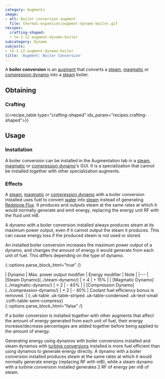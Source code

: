 ```yaml
---
category: Augments
image:
- alt: Boiler conversion augment
  file: thermal-expansion/augment-dynamo-boiler.gif
recipes:
  crafting-shaped:
  - te-1-12-augment-dynamo-boiler
subcategory: Dynamo
subjects:
- te-1-12-augment-dynamo-boiler
title: 'Augment: Boiler Conversion'
---
```


A **boiler conversion** is an [augment](../augments/) that converts a
[steam](../steam-dynamo/), [magmatic](../magmatic-dynamo/) or [compression
dynamo](../compression-dynamo/) into a [steam](../../thermal-foundation/steam/) boiler.


Obtaining
---------

### Crafting
{{<recipe_table type="crafting-shaped" ids_param="recipes.crafting-shaped">}}


Usage
-----

### Installation
A boiler conversion can be installed in the Augmentation tab in a
[steam](../steam-dynamo/), [magmatic](../magmatic-dynamo/) or [compression
dynamo](../compression-dynamo/)'s GUI. It is a specialization that cannot be
installed together with other specialization augments.

### Effects
A [steam](../steam-dynamo/), [magmatic](../magmatic-dynamo/) or
[compression dynamo](../compression-dynamo/) with a boiler conversion
installed uses fuel to convert [water](https://minecraft.gamepedia.com/Water)
into [steam](../../thermal-foundation/steam/) instead of generating [Redstone
Flux](/docs/redstone-flux/). It produces and outputs steam at the same rates at
which it would normally generate and emit energy, replacing the energy unit RF
with the fluid unit mB.

A dynamo with a boiler conversion installed always produces steam at its maximum
power output, even if it cannot output the steam it produces. This can cause
energy loss if the produced steam is not used or stored.

An installed boiler conversion increases the maximum power output of a dynamo,
and changes the amount of energy it would generate from each unit of fuel. This
differs depending on the type of dynamo.

{::options parse_block_html="true" /}
<div class="uk-overflow-container">
| Dynamo | Max. power output modifier | Energy modifier | Note |
|---
| [Steam Dynamo](../steam-dynamo/) | × 4 | + 15% |
| [Magmatic Dynamo](../magmatic-dynamo/) | × 2 | - 40% |
| [Compression Dynamo](../compression-dynamo/) | × 2 | - 40% | Coolant fuel efficiency bonus is removed. |
{:.uk-table .uk-table-striped .uk-table-condensed .uk-text-small .cofh-table-semi-compress}
</div>
{::options parse_block_html="false" /}

If a boiler conversion is installed together with other augments that affect the
amount of energy generated from each unit of fuel, their energy
increase/decrease percentages are added together before being applied to the
amount of energy.

Generating energy using dynamos with boiler conversions installed and steam
dynamos with [turbine conversions](../augment-turbine-conversion/) installed
is more fuel efficient than using dynamos to generate energy directly. A dynamo
with a boiler conversion installed produces steam at the same rates at which it
would normally generate energy (replacing RF with mB), while a steam dynamo with
a turbine conversion installed generates 2 RF of energy per mB of steam.
